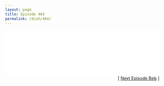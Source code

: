 ```yaml
---
layout: page
title: Episode 464
permalink: /diah/464/
---
```


<iframe allowfullscreen="true" frameborder="0" style="width:100%;" marginheight="0" marginwidth="0" mozallowfullscreen="true" scrolling="NO" src="//gdriveplayer.us/embed2.php?link=RQrsIT6%252FGFyleG0OMf6tgAEmCIiQeJxsVzVfqLn3k1726uGrr0h0mXwO%252FhxaYj4HJXQZGE8XsaE%252F8zQSXtfYCglYzXjNcIZK%252FSTkMZtPTOW4wSwECOML2%252Bv6x02LQ6u3A3acrdN8PU%252BZg%252FqrlW%252FmXwWrdfaTRFfREvi7ZmFRxu97cQCqSncjXDDbsppd12UtiXfmZHnrKUMNc3jcj8%252Fb46&amp;no_adult=yes" webkitallowfullscreen="true"></iframe>

<div align="right">[ <a href="/diah/465/">Next Episode Beb</a> ]</div>

